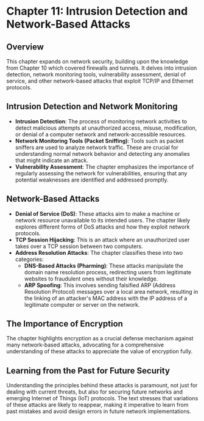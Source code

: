 # Chapter 11: Intrusion Detection and Network-Based Attacks

## Overview
This chapter expands on network security, building upon the knowledge from Chapter 10 which covered firewalls and tunnels. It delves into intrusion detection, network monitoring tools, vulnerability assessment, denial of service, and other network-based attacks that exploit TCP/IP and Ethernet protocols.

## Intrusion Detection and Network Monitoring
- **Intrusion Detection**: The process of monitoring network activities to detect malicious attempts at unauthorized access, misuse, modification, or denial of a computer network and network-accessible resources.
- **Network Monitoring Tools (Packet Sniffing)**: Tools such as packet sniffers are used to analyze network traffic. These are crucial for understanding normal network behavior and detecting any anomalies that might indicate an attack.
- **Vulnerability Assessment**: The chapter emphasizes the importance of regularly assessing the network for vulnerabilities, ensuring that any potential weaknesses are identified and addressed promptly.

## Network-Based Attacks
- **Denial of Service (DoS)**: These attacks aim to make a machine or network resource unavailable to its intended users. The chapter likely explores different forms of DoS attacks and how they exploit network protocols.
- **TCP Session Hijacking**: This is an attack where an unauthorized user takes over a TCP session between two computers.
- **Address Resolution Attacks**: The chapter classifies these into two categories:
  - **DNS-Based Attacks (Pharming)**: These attacks manipulate the domain name resolution process, redirecting users from legitimate websites to fraudulent ones without their knowledge.
  - **ARP Spoofing**: This involves sending falsified ARP (Address Resolution Protocol) messages over a local area network, resulting in the linking of an attacker's MAC address with the IP address of a legitimate computer or server on the network.

## The Importance of Encryption
The chapter highlights encryption as a crucial defense mechanism against many network-based attacks, advocating for a comprehensive understanding of these attacks to appreciate the value of encryption fully.

## Learning from the Past for Future Security
Understanding the principles behind these attacks is paramount, not just for dealing with current threats, but also for securing future networks and emerging Internet of Things (IoT) protocols. The text stresses that variations of these attacks are likely to reappear, making it imperative to learn from past mistakes and avoid design errors in future network implementations.
